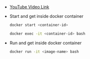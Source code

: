 - [YouTube Video Link](https://youtu.be/1pNPFUumDRU?si=aTqcffPWICHgRav4)

- Start and get inside docker container

    ```sh
    docker start <container-id>
    ```

    ```sh
    docker exec -it <container-id> bash
    ```

- Run and get inside docker container

    ```sh
    docker run -it <image-name> bash
    ```